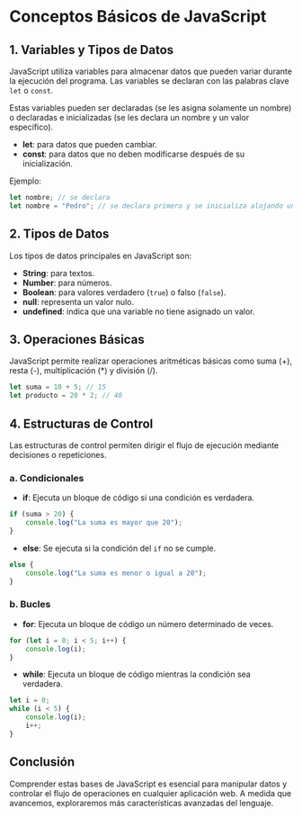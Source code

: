 # Conceptos Básicos de JavaScript

## 1. Variables y Tipos de Datos
JavaScript utiliza variables para almacenar datos que pueden variar durante la ejecución del programa. Las variables se declaran con las palabras clave `let` o `const`.

Estas variables pueden ser declaradas (se les asigna solamente un nombre) o declaradas e inicializadas (se les declara un nombre y un valor específico).

- **let**: para datos que pueden cambiar.
- **const**: para datos que no deben modificarse después de su inicialización.

Ejemplo:

```javascript
let nombre; // se declara
let nombre = "Pedro"; // se declara primero y se inicializa alojando un valor
```

## 2. Tipos de Datos
Los tipos de datos principales en JavaScript son:

- **String**: para textos.
- **Number**: para números.
- **Boolean**: para valores verdadero (`true`) o falso (`false`).
- **null**: representa un valor nulo.
- **undefined**: indica que una variable no tiene asignado un valor.

## 3. Operaciones Básicas
JavaScript permite realizar operaciones aritméticas básicas como suma (+), resta (-), multiplicación (*) y división (/).

```javascript
let suma = 10 + 5; // 15
let producto = 20 * 2; // 40
```

## 4. Estructuras de Control
Las estructuras de control permiten dirigir el flujo de ejecución mediante decisiones o repeticiones.

### a. Condicionales
- **if**: Ejecuta un bloque de código si una condición es verdadera.

```javascript
if (suma > 20) {
    console.log("La suma es mayor que 20");
}
```

- **else**: Se ejecuta si la condición del `if` no se cumple.

```javascript
else {
    console.log("La suma es menor o igual a 20");
}
```

### b. Bucles
- **for**: Ejecuta un bloque de código un número determinado de veces.

```javascript
for (let i = 0; i < 5; i++) {
    console.log(i);
}
```

- **while**: Ejecuta un bloque de código mientras la condición sea verdadera.

```javascript
let i = 0;
while (i < 5) {
    console.log(i);
    i++;
}
```

## Conclusión
Comprender estas bases de JavaScript es esencial para manipular datos y controlar el flujo de operaciones en cualquier aplicación web. A medida que avancemos, exploraremos más características avanzadas del lenguaje.
